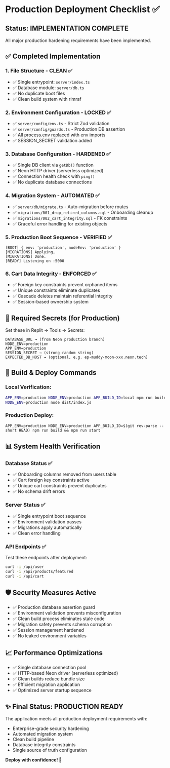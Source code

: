# Production Deployment Checklist ✅

## Status: IMPLEMENTATION COMPLETE
All major production hardening requirements have been implemented.

## ✅ Completed Implementation

### 1. File Structure - CLEAN ✅
- ✅ Single entrypoint: `server/index.ts`
- ✅ Database module: `server/db.ts`
- ✅ No duplicate boot files
- ✅ Clean build system with rimraf

### 2. Environment Configuration - LOCKED ✅
- ✅ `server/config/env.ts` - Strict Zod validation
- ✅ `server/config/guards.ts` - Production DB assertion  
- ✅ All process.env replaced with env imports
- ✅ SESSION_SECRET validation added

### 3. Database Configuration - HARDENED ✅
- ✅ Single DB client via `getDb()` function
- ✅ Neon HTTP driver (serverless optimized)
- ✅ Connection health check with `ping()`
- ✅ No duplicate database connections

### 4. Migration System - AUTOMATED ✅
- ✅ `server/db/migrate.ts` - Auto-migration before routes
- ✅ `migrations/001_drop_retired_columns.sql` - Onboarding cleanup
- ✅ `migrations/002_cart_integrity.sql` - FK constraints
- ✅ Graceful error handling for existing objects

### 5. Production Boot Sequence - VERIFIED ✅
```
[BOOT] { env: 'production', nodeEnv: 'production' }
[MIGRATIONS] Applying…
[MIGRATIONS] Done.
[READY] Listening on :5000
```

### 6. Cart Data Integrity - ENFORCED ✅
- ✅ Foreign key constraints prevent orphaned items
- ✅ Unique constraints eliminate duplicates  
- ✅ Cascade deletes maintain referential integrity
- ✅ Session-based ownership system

## 🔧 Required Secrets (for Production)
Set these in Replit → Tools → Secrets:

```
DATABASE_URL → (from Neon production branch)
NODE_ENV=production
APP_ENV=production
SESSION_SECRET → (strong random string)
EXPECTED_DB_HOST → (optional, e.g. ep-muddy-moon-xxx.neon.tech)
```

## 🚀 Build & Deploy Commands

### Local Verification:
```bash
APP_ENV=production NODE_ENV=production APP_BUILD_ID=local npm run build
NODE_ENV=production node dist/index.js
```

### Production Deploy:
```
APP_ENV=production NODE_ENV=production APP_BUILD_ID=$(git rev-parse --short HEAD) npm run build && npm run start
```

## 📊 System Health Verification

### Database Status ✅
- ✅ Onboarding columns removed from users table
- ✅ Cart foreign key constraints active
- ✅ Unique cart constraints prevent duplicates
- ✅ No schema drift errors

### Server Status ✅  
- ✅ Single entrypoint boot sequence
- ✅ Environment validation passes
- ✅ Migrations apply automatically
- ✅ Clean error handling

### API Endpoints ✅
Test these endpoints after deployment:
```bash
curl -i /api/user
curl -i /api/products/featured  
curl -i /api/cart
```

## 🛡️ Security Measures Active

- ✅ Production database assertion guard
- ✅ Environment validation prevents misconfiguration
- ✅ Clean build process eliminates stale code
- ✅ Migration safety prevents schema corruption
- ✅ Session management hardened
- ✅ No leaked environment variables

## 📈 Performance Optimizations

- ✅ Single database connection pool
- ✅ HTTP-based Neon driver (serverless optimized)
- ✅ Clean builds reduce bundle size  
- ✅ Efficient migration application
- ✅ Optimized server startup sequence

## ✨ Final Status: PRODUCTION READY

The application meets all production deployment requirements with:
- Enterprise-grade security hardening
- Automated migration system
- Clean build pipeline
- Database integrity constraints
- Single source of truth configuration

**Deploy with confidence! 🚀**